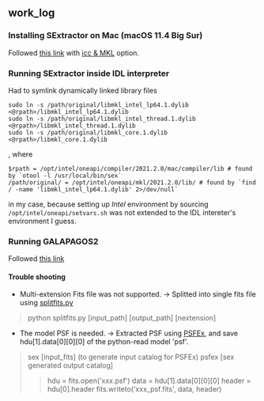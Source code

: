 ## work_log

### Installing SExtractor on Mac (macOS 11.4 Big Sur)

Followed [this link](https://sextractor.readthedocs.io/en/latest/Installing.html) with [icc & MKL](https://software.intel.com/content/www/us/en/develop/articles/free-intel-software-developer-tools.html) option.

### Running SExtractor inside IDL interpreter

Had to symlink dynamically linked library files
```
sudo ln -s /path/original/libmkl_intel_lp64.1.dylib <@rpath>/libmkl_intel_lp64.1.dylib
sudo ln -s /path/original/libmkl_intel_thread.1.dylib <@rpath>/libmkl_intel_thread.1.dylib
sudo ln -s /path/original/libmkl_core.1.dylib <@rpath>/libmkl_core.1.dylib    
```
, where 

```
$rpath = /opt/intel/oneapi/compiler/2021.2.0/mac/compiler/lib # found by `otool -l /usr/local/bin/sex`
/path/original/ = /opt/intel/oneapi/mkl/2021.2.0/lib/ # found by `find / -name 'libmkl_intel_lp64.1.dylib' 2>/dev/null`
```
in my case, because setting up *Intel* environment by sourcing `/opt/intel/oneapi/setvars.sh` was not extended to the IDL intereter's environment I guess.


### Running GALAPAGOS2

Followed [this link](https://github.com/MegaMorph/galapagos/blob/master/EXAMPLE_AND_README/USAGE.md) 

#### Trouble shooting
- Multi-extension Fits file was not supported. -> Splitted into single fits file using [splitfits.py](https://gist.github.com/vterron/24d904f4711006b07997) 
> python splitfits.py [input_path] [output_path] [nextension]
- The model PSF is needed. -> Extracted PSF using [PSFEx](https://www.astromatic.net/software/psfex/), and save hdu[1].data[0][0][0] of the python-read model 'psf'.
> sex [input_fits] (to generate input catalog for PSFEx)
> psfex [sex generated output catalog]
>> hdu = fits.open('xxx.psf')
>> data = hdu[1].data[0][0][0]
>> header = hdu[0].header
>> fits.writeto('xxx_psf.fits', data, header)
